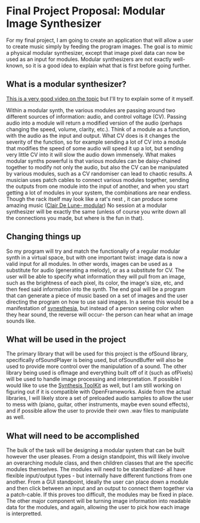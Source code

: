 # Final Project Proposal: Modular Image Synthesizer
For my final project, I am going to create an application that will allow a user to create music simply by feeding the program images.
The goal is to mimic a physical modular synthesizer, except that image pixel data can now be used as an input for modules.
Modular synthesizers are not exactly well-known, so it is a good idea to explain what that is first before going further.

## What is a modular synthesizer?

[This is a very good video on the topic](https://youtu.be/oFadopWxKjw?t=139) but I'll try to explain some of it myself.

Within a modular synth, the various modules are passing around two different sources of information: audio, and control voltage (CV).
Passing audio into a module will return a modified version of the audio (perhaps changing the speed, volume, clarity, etc.). Think of a module as a function, with the audio as the input and output.
What CV does is it changes the severity of the function, so for example sending a lot of CV into a module that modifies the speed of some audio will speed it up a lot, but sending very little CV into it will slow the audio down immensely. 
What makes modular synths powerful is that various modules can be daisy-chained together to modify not only the audio, but also the CV can be manipulated by various modules, such as a CV randomiser can lead to chaotic results.
A musician uses patch cables to connect various modules together, sending the outputs from one module into the input of another, and when you start getting a lot of modules in your system, the combinations are near endless. Though the rack itself may look like a rat's nest , it can produce some amazing music ([Clair De Lune- modular](https://youtu.be/8WDNgfnZ3HM)) 
No session at a modular synthesizer will be exactly the same (unless of course you write down all the connections you made, but where is the fun in that).

## Changing things up

So my program will try and match the functionally of a regular modular synth in a virtual space, but with one important twist: image data is now a valid input for all modules. In other words, images can be used as a substitute for audio (generating a melody), or as a substitute for CV. The user will be able to specify what information they will pull from an image, such as the brightness of each pixel, its color, the image's size, etc, and then feed said information into the synth. The end goal will be a program that can generate a piece of music based on a set of images and the user directing the program on how to use said images. In a sense this would be a manifestation of [synesthesia](https://en.wikipedia.org/wiki/Synesthesia), but instead of a person seeing color when they hear sound, the reverse will occur- the person can hear what an image sounds like. 

## What will be used in the project

The primary library that will be used for this project is the ofSound library, specifically ofSoundPlayer is being used, but ofSoundBuffer will also be used to provide more control over the manipulation of a sound. The other library being used is ofImage and everything built off of it (such as ofPixels) will be used to handle image processing and interpretation. If possible I would like to use the [Synthesis ToolKit](https://ccrma.stanford.edu/software/stk/index.html) as well, but I am still working on figuring out if it is compatible with OpenFrameworks. Aside from the actual libraries, I will likely store a set of preloaded audio samples to allow the user to mess with (piano, guitar, other instruments, maybe even sound effects), and if possible allow the user to provide their own .wav files to manipulate as well.

## What will need to be accomplished
The bulk of the task will be designing a modular system that can be built however the user pleases. From a design standpoint, this will likely involve an overarching module class, and then children classes that are the specific modules themselves. The modules will need to be standardized- all have flexible input/output types - but internally have different functions from one another. From a GUI standpoint, ideally the user can place down a module and then click between an input and an output to connect them together via a patch-cable. If this proves too difficult, the modules may be fixed in place. The other major component will be turning image information into readable data for the modules, and again, allowing the user to pick how each image is interpretted. 
